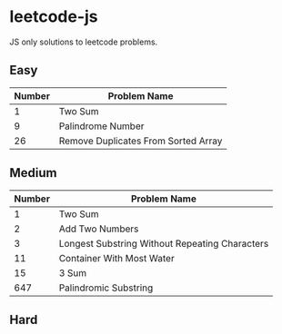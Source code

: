 # leetcode-js
JS only solutions to leetcode problems.

## Easy

|Number|Problem Name|
|---|---|
|1|Two Sum|
|9|Palindrome Number|
|26|Remove Duplicates From Sorted Array|

## Medium

|Number|Problem Name|
|---|---|
|1|Two Sum|
|2|Add Two Numbers|
|3|Longest Substring Without Repeating Characters|
|11|Container With Most Water|
|15|3 Sum|
|647|Palindromic Substring|


## Hard
